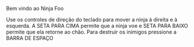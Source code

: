 Bem vindo ao Ninja Foo

Use os controles de direção do teclado para mover a ninja à direita e à esquerda. 
A SETA PARA CIMA permite que a ninja voe e SETA PARA BAIXO permite que ela retorne ao chão.
Para destruir os inimigos pressione a BARRA DE ESPAÇO
